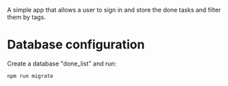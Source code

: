 A simple app that allows a user to sign in and store the done tasks and filter them by tags.

# Database configuration

Create a database "done_list" and run:
```
npm run migrate

```
